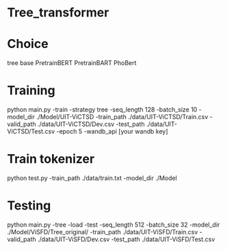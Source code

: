 # Tree_transformer

# Choice
tree base PretrainBERT PretrainBART PhoBert

# Training 
python main.py -train -strategy tree -seq_length 128 -batch_size 10 -model_dir ./Model/UIT-ViCTSD -train_path ./data/UIT-ViCTSD/Train.csv -valid_path ./data/UIT-ViCTSD/Dev.csv -test_path ./data/UIT-ViCTSD/Test.csv -epoch 5 -wandb_api [your wandb key]


# Train tokenizer
python test.py -train_path ./data/train.txt -model_dir ./Model

# Testing

python main.py -tree -load -test -seq_length 512 -batch_size 32 -model_dir ./Model/ViSFD/Tree_original/ -train_path ./data/UIT-ViSFD/Train.csv -valid_path ./data/UIT-ViSFD/Dev.csv -test_path ./data/UIT-ViSFD/Test.csv

